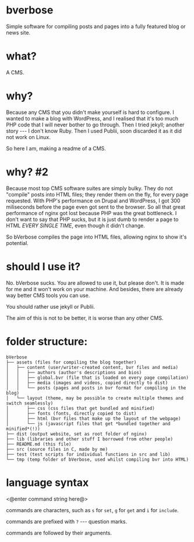 # bverbose
Simple software for compiling posts and pages into a fully featured blog or news site.

# what?
A CMS.

# why?
Because any CMS that you didn't make yourself is hard to configure. I wanted to make a blog with WordPress, and I realised that it's too much PHP code that I will never bother to go through. Then I tried jekyll; another story --- I don't know Ruby. Then I used Publii, soon discarded it as it did not work on Linux.

So here I am, making a readme of a CMS.

# why? #2
Because most top CMS software suites are simply bulky. They do not "compile" posts into HTML files; they render them on the fly, for every page requested. With PHP's performance on Drupal and WordPress, I got 300 miliseconds before the page even got sent to the browser. So all that great performance of nginx got lost because PHP was the great bottleneck. I don't want to say that PHP sucks, but it is just dumb to render a page to HTML _EVERY SINGLE TIME_, even though it didn't change.

So bVerbose compiles the page into HTML files, allowing nginx to show it's potential.

# should I use it?
No. bVerbose sucks. You are allowed to use it, but please don't. It is made for me and it won't work on your machine. And besides, there are already way better CMS tools you can use.

You should rather use jekyll or Publii.

The aim of this is not to be better, it is worse than any other CMS.

# folder structure:
```
bVerbose
├── assets (files for compiling the blog together)
│   ├── content (user/writer-created content, bvr files and media)
│   │   ├── authors (author's descriptions and bios)
│   │   ├── global.bvr (file that is loaded on every page compilation)
│   │   ├── media (images and videos, copied directly to dist)
│   │   └── posts (pages and posts in bvr format for compiling in the blog)
│   └── layout (theme, may be possible to create multiple themes and switch seamlessly)
│       ├── css (css files that get bundled and minified)
│       ├── fonts (fonts, directly copied to dist)
│       ├── html (bvr files that make up the layout of the webpage)
│       └── js (javascript files that get *bundled together and minified*(!))
├── dist (output website, set as root folder of nginx)
├── lib (libraries and other stuff I borrowed from other people)
├── README.md (this file)
├── src (source files in C, made by me)
├── test (test scripts for individual functions in src and lib)
└── tmp (temp folder of bVerbose, used whilst compiling bvr into HTML)
```

# language syntax

<@enter command string here@>

commands are characters, such as `s` for `set`, `g` for `get` and `i` for `include`.

commands are prefixed with `?` --- question marks.

commands are followed by their arguments.
